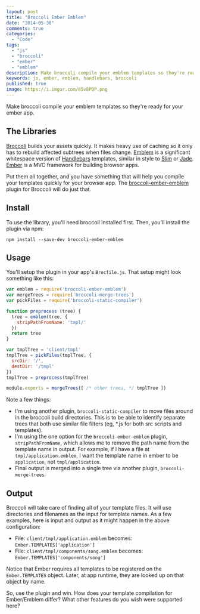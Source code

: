 ```yaml
---
layout: post
title: "Broccoli Ember Emblem"
date: "2014-05-30"
comments: true
categories:
  - "Code"
tags:
  - "js"
  - "broccoli"
  - "ember"
  - "emblem"
description: Make broccoli compile your emblem templates so they're ready for your ember app.
keywords: js, ember, emblem, handlebars, broccoli
published: true
image: https://i.imgur.com/85v8PQP.png
---
```


Make broccoli compile your emblem templates so they're ready for your ember app.

<!--more-->

## The Libraries

[Broccoli](https://www.npmjs.org/package/broccoli) builds your assets quickly.  It makes heavy use of caching so it only has to rebuild affected subtrees when files change.  [Emblem](http://emblemjs.com/) is a significant whitespace version of [Handlebars](http://handlebarsjs.com/) templates, similar in style to [Slim](http://slim-lang.com/) or [Jade](http://jade-lang.com/).  [Ember](http://emberjs.com/) is a MVC framework for building browser apps.

Put them all together, and you have something that will help you compile your templates quickly for your browser app.  The [broccoli-ember-emblem](https://github.com/jaketrent/broccoli-ember-emblem) plugin for Broccoli will do just that.

## Install

To use the library, you'll need broccoli installed first.  Then, you'll install the plugin via npm:

```
npm install --save-dev broccoli-ember-emblem
```

## Usage

You'll setup the plugin in your app's `Brocfile.js`.  That setup might look something like this:

```js
var emblem = require('broccoli-ember-emblem')
var mergeTrees = require('broccoli-merge-trees')
var pickFiles = require('broccoli-static-compiler')

function preprocess (tree) {
  tree = emblem(tree, {
    stripPathFromName: 'tmpl/'
  })
  return tree
}

var tmplTree = 'client/tmpl'
tmplTree = pickFiles(tmplTree, {
  srcDir: '/',
  destDir: '/tmpl'
})
tmplTree = preprocess(tmplTree)

module.exports = mergeTrees([ /* other trees, */ tmplTree ])
```

Note a few things:

- I'm using another plugin, `broccoli-static-compiler` to move files around in the broccoli build directories.  This is to be able to identify separate trees that both use similar file filters (eg, *.js for both src scripts and templates).
- I'm using the one option for the `broccoli-ember-emblem` plugin, `stripPathFromName`, which allows me to remove the path name from the template name in output.  For example, if I have a file at `tmpl/application.emblem`, I want the template name in ember to be `application`, not `tmpl/application`.
- Final output is merged into a single tree via another plugin, `broccoli-merge-trees`.

## Output

Broccoli will take care of finding all of your template files.  It will use directories and filenames as the input for template names.  As a few examples, here is input and output as it might happen in the above configuration:

- File: `client/tmpl/application.emblem` becomes: `Ember.TEMPLATES['application']`
- File: `client/tmpl/components/song.emblem` becomes: `Ember.TEMPLATES['components/song']`

Notice that Ember requires all templates to be registered on the `Ember.TEMPLATES` object.  Later, at app runtime, they are looked up on that object by name.

So, use the plugin and win.  How does your template compilation for Ember/Emblem differ?  What other features do you wish were supported here?

